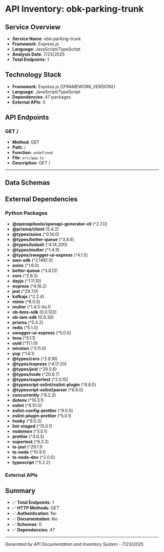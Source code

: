 # API Inventory: obk-parking-trunk

## Service Overview

- **Service Name**: obk-parking-trunk
- **Framework**: Express.js
- **Language**: JavaScript/TypeScript
- **Analysis Date**: 7/23/2025
- **Total Endpoints**: 1

## Technology Stack

- **Framework**: Express.js {{FRAMEWORK_VERSION}}
- **Language**: JavaScript/TypeScript
- **Dependencies**: 47 packages
- **External APIs**: 0

## API Endpoints

### GET /

- **Method**: GET
- **Path**: /
- **Function**: `undefined`
- **File**: `src/app.ts`
- **Description**: GET /

---



## Data Schemas



## External Dependencies

### Python Packages
- **@openapitools/openapi-generator-cli** (^2.7.0)
- **@prisma/client** (5.4.2)
- **@types/axios** (^0.14.0)
- **@types/better-queue** (^3.8.6)
- **@types/lodash** (^4.14.200)
- **@types/multer** (^1.4.9)
- **@types/swagger-ui-express** (^4.1.5)
- **aws-sdk** (^2.1481.0)
- **axios** (^1.6.0)
- **better-queue** (^3.8.12)
- **cors** (^2.8.5)
- **dayjs** (^1.11.10)
- **express** (^4.18.2)
- **jest** (^29.7.0)
- **kafkajs** (^2.2.4)
- **minio** (^8.0.5)
- **multer** (^1.4.5-lts.1)
- **ob-bms-sdk** (0.0.120)
- **ob-iam-sdk** (0.0.30)
- **prisma** (^5.4.2)
- **redis** (^5.1.0)
- **swagger-ui-express** (^5.0.0)
- **tsoa** (^5.1.1)
- **uuid** (^11.1.0)
- **winston** (^3.11.0)
- **yup** (^1.6.1)
- **@types/cors** (^2.8.16)
- **@types/express** (^4.17.20)
- **@types/jest** (^29.5.6)
- **@types/node** (^20.8.7)
- **@types/supertest** (^2.0.15)
- **@typescript-eslint/eslint-plugin** (^6.8.0)
- **@typescript-eslint/parser** (^6.8.0)
- **concurrently** (^8.2.2)
- **dotenv** (^16.3.1)
- **eslint** (^8.51.0)
- **eslint-config-prettier** (^9.0.0)
- **eslint-plugin-prettier** (^5.0.1)
- **husky** (^8.0.3)
- **lint-staged** (^15.0.1)
- **nodemon** (^3.0.1)
- **prettier** (^3.0.3)
- **supertest** (^6.3.3)
- **ts-jest** (^29.1.1)
- **ts-node** (^10.9.1)
- **ts-node-dev** (^2.0.0)
- **typescript** (^5.2.2)


### External APIs


## Summary

- ✅ **Total Endpoints**: 1
- ✅ **HTTP Methods**: GET
- ✅ **Authentication**: No
- ✅ **Documentation**: No
- ✅ **Schemas**: 0
- ✅ **Dependencies**: 47

---

*Generated by API Documentation and Inventory System - 7/23/2025* 